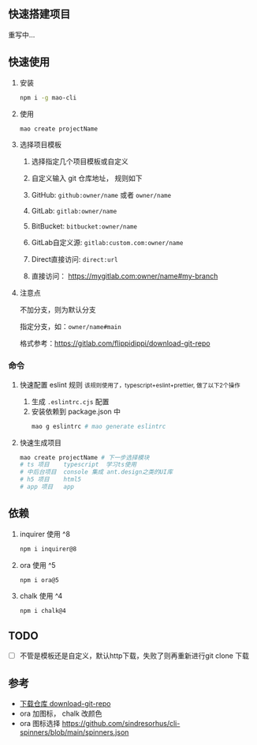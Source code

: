## 快速搭建项目

重写中...



## 快速使用

1. 安装
    ```bash
    npm i -g mao-cli
    ```

2. 使用
    ```bash
    mao create projectName
    ```

3. 选择项目模板

    1. 选择指定几个项目模板或自定义

    2. 自定义输入 git 仓库地址， 规则如下

    3. GitHub:         `github:owner/name` 或者 `owner/name`

    4. GitLab:         `gitlab:owner/name`

    5. BitBucket:      `bitbucket:owner/name`

    6. GitLab自定义源:   `gitlab:custom.com:owner/name`

    7. Direct直接访问:   `direct:url`

    8. 直接访问： https://mygitlab.com:owner/name#my-branch

4. 注意点

    不加分支，则为默认分支

    指定分支，如：`owner/name#main`

    格式参考：https://gitlab.com/flippidippi/download-git-repo


### 命令
1. 快速配置 eslint 规则
    <small>该规则使用了，typescript+eslint+prettier, 做了以下2个操作</small>
    
    1. 生成 `.eslintrc.cjs` 配置
    2. 安装依赖到 package.json 中
        ```bash
        mao g eslintrc # mao generate eslintrc
        ```
    
3. 快速生成项目

    ```bash
    mao create projectName # 下一步选择模块
    # ts 项目    typescript  学习ts使用
    # 中后台项目  console 集成 ant.design之类的UI库
    # h5 项目    html5 
    # app 项目   app
    ```



## 依赖

1. inquirer 使用 ^8
    ```bash
    npm i inquirer@8
    ```
2. ora 使用 ^5
    ```bash
    npm i ora@5
    ```
3. chalk 使用 ^4
    ```bash
    npm i chalk@4
    ```



## TODO

- [ ] 不管是模板还是自定义，默认http下载，失败了则再重新进行git clone 下载



## 参考

- [下载仓库 download-git-repo](https://gitlab.com/flippidippi/download-git-repo)
- ora 加图标， chalk 改颜色
- ora 图标选择 https://github.com/sindresorhus/cli-spinners/blob/main/spinners.json